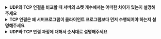 <details>
  <summary><strong>UDP와 TCP 연결을 비교할 때 서버의 소켓 개수에서는 어떠한 차이가 있는지 설명해주세요</strong></summary>

  ### UDP
  * UDP는 연결 지향적이 아닌 데이터그램 기반 프로토콜이므로 클라이언트와 서버 간에 연결을 설정하지 않고 데이터를 전송한다. 따라서, UDP 서버는 데이터를 주고받는 데 하나의 소켓만 필요한다. UDP 서버는 하나의 소켓을 통해 클라이언트의 요청을 받아들이고 응답한다.

  ### TCP
  * TCP는 연결 지향적 프로토콜로, 클라이언트와의 연결을 설정하고 데이터 전송을 보장한다. TCP 서버는 클라이언트와 연결을 유지하기 위해 추가적인 소켓이 필요하다.
    * 리스닝 소켓은 클라이언트 연결 요청을 기다리는 소켓으로 클라이언트가 서버에 연결하려고 할 때, 요청을 수락하기 위해 사용된다.
    * 데이터 소켓은 특정 클라이언트와의 데이터 송수신에 사용되는 소켓으로 클라이언트와의 연결을 유지하면서 데이터를 주고받는다.

  <details>
    <summary><strong>꼬리 질문 : n개의 클라이언트를 처리하는 TCP 서버의 소켓 개수와 UDP 서버의 소켓 갯수를 비교한다면 어떠한 차이가 있는지 설명해주세요</strong></summary>
    
    ### UDP : 1개
    * UDP는 비연결 지향적이므로, 클라이언트와 연결 상태를 유지하지 않습니다. 하나의 소켓으로 모든 클라이언트의 요청을 처리하고 응답을 보낼 수 있습니다.

    ### TCP : n + 1개
    * 리스닝 소켓은 항상 한개만 필요하다.
    * 데이터 소켓은 클라이언트마다 하나씩 생성된다. 따라서 클라이언트 n개를 처리하려면 n개의 데이터 소켓이 필요하다.
  </details>
</details>

<details>
  <summary><strong>TCP 연결은 왜 서버프로그램이 클라이언트 프로그램보다 먼저 수행되어야 하는지 설명해주세요</strong></summary>

  * TCP의 특징은 연결 지향적 프로토콜로, TCP는 클라이언트와 서버 간의 연결을 설정(3-way handshake)한 후에 데이터 통신이 가능하다. 따라서 연결을 설정하기 위해, 서버는 클라이언트의 연결 요청을 수락할 준비가 되어 있어야 한다.
</details>

<details>
  <summary><strong>UDP와 TCP 연결 과정에 대해서 순서대로 설명해주세요</strong></summary>

  ### UDP
  1. 클라이언트는 서버의 IP 주소와 포트를 지정하여 데이터를 전송. 
  2. 서버는 미리 특정 포트에서 데이터를 수신할 준비를 함. 클라이언트의 요청을 수신하면 데이터를 처리.
  3. (응답 필요시) 서버가 요청을 처리한 뒤, 클라이언트의 IP 주소와 포트를 참조하여 응답을 전송.

  ### TCP
  1. 클라이언트가 서버에 연결 요청을 보냄. 이 요청은 SYN(Synchronize) 플래그를 설정한 패킷으로 이루어짐.
  2. 서버가 요청을 수락하며, 클라이언트에게 SYN-ACK 패킷을 보냄. 이 패킷은 연결 요청(SYN)에 대한 응답(ACK)과 서버의 연결 요청(SYN)을 포함.
  3. 클라이언트가 서버의 응답(SYN-ACK)을 확인하고, 다시 ACK 패킷을 서버에 전송하여 연결이 설정됨
  4. 연결이 설정된 후 클라이언트와 서버가 데이터를 송수신. 데이터 전송이 완료되면 연결을 해제.
</details>
